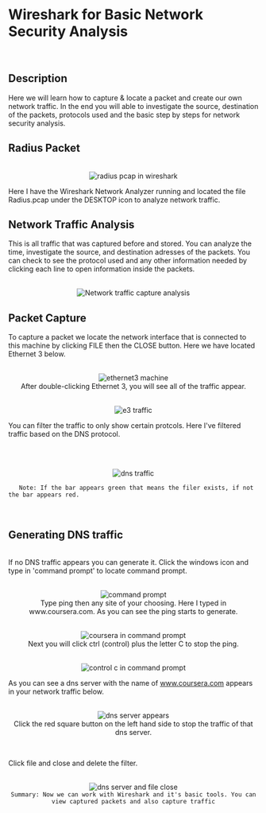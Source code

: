 # Wireshark for Basic Network Security Analysis 
<br />
<h2>Description</h2> 
Here we will learn how to capture & locate a packet and create our own network traffic. In the end you will able to investigate the source, destination of the packets, protocols used and the basic step by steps for network security analysis.
<h2>Radius Packet</h2> 

<p align="center">
  <br />
<img src= "https://i.imgur.com/LEa0kZW.png[/img]" alt="radius pcap in wireshark"/>
 <br />
  
Here I have the Wireshark Network Analyzer running and located the file Radius.pcap under the DESKTOP icon to analyze network traffic. 
 <br />
 
  <h2>Network Traffic Analysis</h2>
This is all traffic that was captured before and stored. You can analyze the time, investigate the source, and destination adresses of the packets. You can check to see the protocol used and any other information needed by clicking each line to open information inside the packets.
  <br />
  
<p align="center">
  <br />
<img src= "https://i.imgur.com/miB0I0S.png[/img]" alt="Network traffic capture analysis"/>
 <br />
  
 <h2>Packet Capture</h2> 
To capture a packet we locate the network interface that is connected to this machine by clicking FILE then the CLOSE button. Here we have located Ethernet 3 below. 
  
  <br />
  <p align="center">
  <br />
<img src= "https://i.imgur.com/gq4Rd3X.png[/img]" alt="ethernet3 machine"/>
 
<br />
After double-clicking Ethernet 3, you will see all of the traffic appear.
  <br />
    
  <p align="center">
  <br />
<img src= "https://i.imgur.com/Ix0hoDi.png[/img]" alt="e3 traffic"/>
 <br />
    
You can filter the traffic to only show certain protcols. Here I've filtered traffic based on the DNS protocol.

<br />
     <p align="center">
  <br />
<img src= "https://i.imgur.com/px9xuLY.png[/img]" alt="dns traffic"/>
 <br />
 
       Note: If the bar appears green that means the filer exists, if not the bar appears red.
<br />

<h2>Generating DNS traffic</h2> 
<br />
If no DNS traffic appears you can generate it. Click the windows icon and type in 'command prompt' to locate command prompt.
 <br />
 
  <p align="center">
  <br />
<img src= "https://i.imgur.com/EDohsSp.png[/img]" alt="command prompt"/>
 <br />
Type ping then any site of your choosing. Here I typed in www.coursera.com. As you can see the ping starts to generate.
 <br />
 
  <p align="center">
  <br />
<img src= "https://i.imgur.com/GHjGSuC.png[/img]" alt="coursera in command prompt"/>
 <br />
Next you will click ctrl (control) plus the letter C to stop the ping. 
 <br />
 
  <p align="center">
  <br />
<img src= "https://i.imgur.com/04BTbXb.png[/img]" alt="control c in command prompt"/>
 <br />
    
As you can see a dns server with the name of www.coursera.com appears in your network traffic below.
     <br />
  <p align="center">
  <br />
<img src= "https://i.imgur.com/zHp5yfZ.png[/img]" alt="dns server appears"/>
 <br />
Click the red square button on the left hand side to stop the traffic of that dns server. 
 <br />
 
  <p align="center">
  <br />
<img src= "" alt=""/>
 <br />
    
Click file and close and delete the filter.
 <p align="center">
  <br />
<img src= "https://i.imgur.com/udbpx7R.png[/img]" alt="dns server and file close"/>
 <br /


    Summary: Now we can work with Wireshark and it's basic tools. You can view captured packets and also capture traffic

